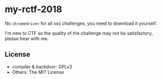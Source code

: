 my-rctf-2018
=================

No ``chromedriver`` for all xss challenges, you need to download it yourself.

I'm new to CTF so the quality of the challenge may not be satisfactory, please bear with me.

## License

- compiler & backdoor: GPLv3
- Others: The MIT License
